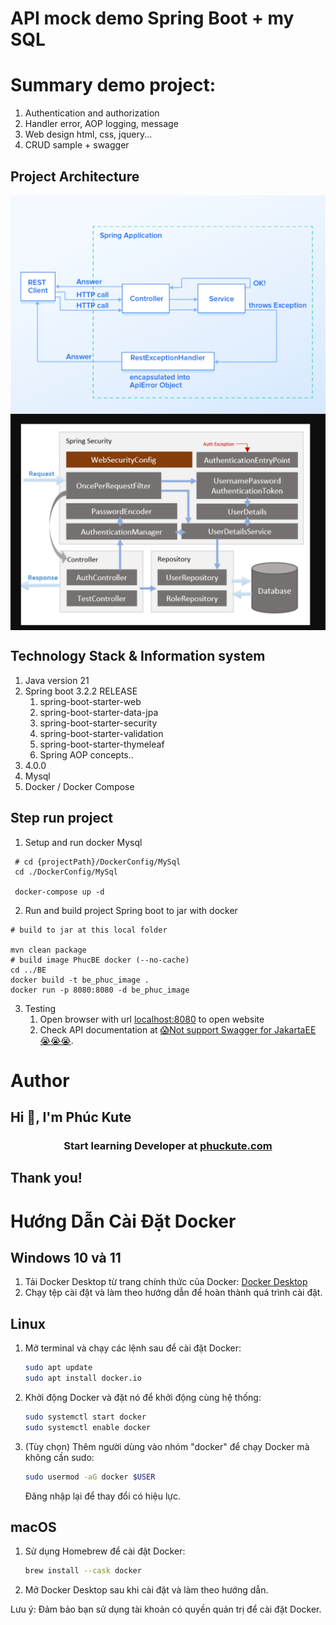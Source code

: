 # API mock demo Spring Boot + my SQL

# Summary demo project:
  1. Authentication and authorization
  2. Handler error, AOP logging, message
  3. Web design html, css, jquery...
  4. CRUD sample + swagger

## Project Architecture
<a href="#" target="blank">
    <img style="display: block; margin-left: auto; margin-right: auto;" src="./Architecture/ExceptionHandlerFlow.png"
alt="Project Architecture By Phúc Kute"/></a>
<a href="#" target="blank">
    <img style="display: block; margin-left: auto; margin-right: auto;" src="./Architecture/JwtFlow.png"
alt="Project Architecture By Phúc Kute"/></a>

## Technology Stack & Information system
1. Java version 21   
2. Spring boot 3.2.2 RELEASE 
   1. spring-boot-starter-web
   2. spring-boot-starter-data-jpa
   3. spring-boot-starter-security
   4. spring-boot-starter-validation
   5. spring-boot-starter-thymeleaf
   5. Spring AOP concepts..
3.  4.0.0
4. Mysql 
5. Docker / Docker Compose

## Step run project
1. Setup and run docker Mysql
```
 # cd {projectPath}/DockerConfig/MySql
 cd ./DockerConfig/MySql

 docker-compose up -d
```
2. Run and build project Spring boot to jar with docker
 ```
# build to jar at this local folder

mvn clean package
# build image PhucBE docker (--no-cache)
cd ../BE
docker build -t be_phuc_image .
docker run -p 8080:8080 -d be_phuc_image
```
3. Testing
   1. Open browser with url <a href="http://localhost:8080" target="blank">localhost:8080</a> to open website
   2. Check API documentation at <a href="http://localhost:8080/swagger-ui" target="blank">😱Not support Swagger for JakartaEE 😭😭😭</a>.

# Author
<h2 style="display: c">Hi 👋, I'm Phúc Kute</h2>
<h3 align="center">Start learning Developer at <a href="https://google.com" target="blank">phuckute.com</a></h3>
<h2 style="display: c">Thank you!</h4>

# Hướng Dẫn Cài Đặt Docker

## Windows 10 và 11

1. Tải Docker Desktop từ trang chính thức của Docker: [Docker Desktop](https://www.docker.com/products/docker-desktop)
2. Chạy tệp cài đặt và làm theo hướng dẫn để hoàn thành quá trình cài đặt.

## Linux

1. Mở terminal và chạy các lệnh sau để cài đặt Docker:

    ```bash
    sudo apt update
    sudo apt install docker.io
    ```

2. Khởi động Docker và đặt nó để khởi động cùng hệ thống:

    ```bash
    sudo systemctl start docker
    sudo systemctl enable docker
    ```

3. (Tùy chọn) Thêm người dùng vào nhóm "docker" để chạy Docker mà không cần sudo:

    ```bash
    sudo usermod -aG docker $USER
    ```

   Đăng nhập lại để thay đổi có hiệu lực.

## macOS

1. Sử dụng Homebrew để cài đặt Docker:

    ```bash
    brew install --cask docker
    ```

2. Mở Docker Desktop sau khi cài đặt và làm theo hướng dẫn.

Lưu ý: Đảm bảo bạn sử dụng tài khoản có quyền quản trị để cài đặt Docker.